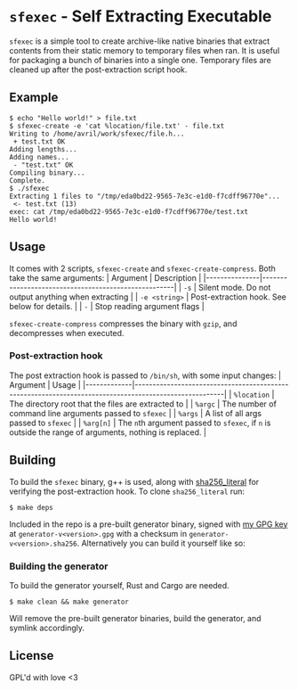 # `sfexec` - Self Extracting Executable

`sfexec` is a simple tool to create archive-like native binaries that extract contents from their static memory to temporary files when ran.
It is useful for packaging a bunch of binaries into a single one.
Temporary files are cleaned up after the post-extraction script hook.

## Example

``` shell
$ echo "Hello world!" > file.txt
$ sfexec-create -e 'cat %location/file.txt' - file.txt
Writing to /home/avril/work/sfexec/file.h...
 + test.txt OK
Adding lengths...
Adding names...
 - "test.txt" OK
Compiling binary...
Complete.
$ ./sfexec
Extracting 1 files to "/tmp/eda0bd22-9565-7e3c-e1d0-f7cdff96770e"...
 <- test.txt (13)
exec: cat /tmp/eda0bd22-9565-7e3c-e1d0-f7cdff96770e/test.txt
Hello world!
```

## Usage

It comes with 2 scripts, `sfexec-create` and `sfexec-create-compress`. Both take the same arguments:
| Argument      | Description                                         |
|---------------|-----------------------------------------------------|
| `-s`          | Silent mode. Do not output anything when extracting |
| `-e <string>` | Post-extraction hook. See below for details.        |
| `-`           | Stop reading argument flags                         |

`sfexec-create-compress` compresses the binary with `gzip`, and decompresses when executed.

### Post-extraction hook

The post extraction hook is passed to `/bin/sh`, with some input changes:
| Argument    | Usage                                                                                                 |
|-------------|-------------------------------------------------------------------------------------------------------|
| `%location` | The directory root that the files are extracted to                                                    |
| `%argc`     | The number of command line arguments passed to `sfexec`                                               |
| `%args`     | A list of all args passed to `sfexec`                                                                 |
| `%arg[n]`   | The `n`th argument passed to `sfexec`, if `n` is outside the range of arguments, nothing is replaced. |

## Building
To build the `sfexec` binary, g++ is used, along with [sha256_literal] for verifying the post-extraction hook.
To clone `sha256_literal` run:
``` shell
$ make deps
```
Included in the repo is a pre-built generator binary, signed with [my GPG key] at `generator-v<version>.gpg` with a checksum in `generator-v<version>.sha256`. Alternatively you can build it yourself like so:

[sha256_literal]: https://github.com/aguinet/sha256_literal
[my gpg key]: https://flanchan.moe/flanchan.asc

### Building the generator
To build the generator yourself, Rust and Cargo are needed.
``` shell
$ make clean && make generator
```
Will remove the pre-built generator binaries, build the generator, and symlink accordingly.

## License
GPL'd with love <3

